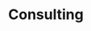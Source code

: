 ---
title: Consulting
icon: fa fa-bullhorn fa-2x
fade: fadeInRight
description: Sed ut perspiciatis unde omnis iste natus error sit voluptatem accusantium doloremque laudantium, totam rem aperiam, eaque ipsa quae ab illo inventore
sort: 2
---
